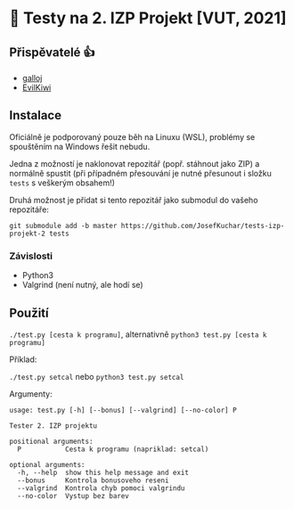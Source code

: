 # 🧪 Testy na 2. IZP Projekt [VUT, 2021]
## Přispěvatelé 👍
- [galloj](https://github.com/galloj)
- [EvilKiwi](https://github.com/EvilKiwi)

## Instalace
Oficiálně je podporovaný pouze běh na Linuxu (WSL), problémy se spouštěním na Windows řešit nebudu.

Jedna z možností je naklonovat repozitář (popř. stáhnout jako ZIP) a normálně spustit (při případném přesouvání je nutné přesunout i složku `tests` s veškerým obsahem!)

Druhá možnost je přidat si tento repozitář jako submodul do vašeho repozitáře:

`git submodule add -b master https://github.com/JosefKuchar/tests-izp-projekt-2 tests`


### Závislosti
- Python3
- Valgrind (není nutný, ale hodí se)

## Použití
`./test.py [cesta k programu]`, alternativně `python3 test.py [cesta k programu]`

Příklad:

`./test.py setcal` nebo `python3 test.py setcal`

Argumenty:

```
usage: test.py [-h] [--bonus] [--valgrind] [--no-color] P

Tester 2. IZP projektu

positional arguments:
  P           Cesta k programu (napriklad: setcal)

optional arguments:
  -h, --help  show this help message and exit
  --bonus     Kontrola bonusoveho reseni
  --valgrind  Kontrola chyb pomoci valgrindu
  --no-color  Vystup bez barev
```
